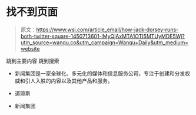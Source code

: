 # 找不到页面

> 原文：<https://www.wsj.com/article_email/how-jack-dorsey-runs-both-twitter-square-1450713601-lMyQjAxMTA1OTI5MTUyMDE5Wj?utm_source=wanqu.co&utm_campaign=Wanqu+Daily&utm_medium=website>

跳到主要内容 跳到搜索

<nav class="style--hat--3jbDU4Tp style--at16units--2CvtId8r " aria-label="Secondary">

*   新闻集团是一家全球化、多元化的媒体和信息服务公司，专注于创建和分发权威和引人入胜的内容以及其他产品和服务。
*   道琼斯

*   新闻集团

</nav>